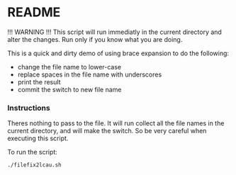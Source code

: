 # README #

!!! WARNING !!!
This script will run immediatly in the current directory and alter the changes.
Run only if you know what you are doing.

This is a quick and dirty demo of using brace expansion to do the following:

 * change the file name to lower-case
 * replace spaces in the file name with underscores
 * print the result
 * commit the switch to new file name

### Instructions
Theres nothing to pass to the file. It will run collect all the file names in
the current directory, and will make the switch. So be very careful when
executing this script.

To run the script:
```
./filefix2lcau.sh
```
